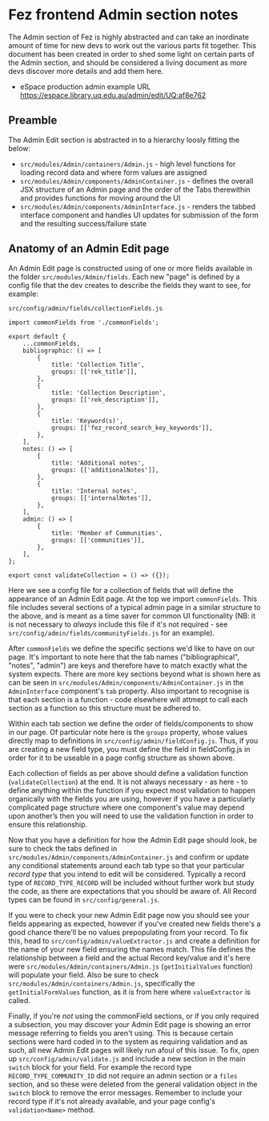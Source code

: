 # Fez frontend Admin section notes

The Admin section of Fez is highly abstracted and can take an inordinate amount of time for new devs to work out the various parts fit together.
This document has been created in order to shed some light on certain parts of the Admin section, and should be considered a living document as more devs discover more details and add them here.

- eSpace production admin example URL <https://espace.library.uq.edu.au/admin/edit/UQ:af8e762>

## Preamble

The Admin Edit section is abstracted in to a hierarchy loosly fitting the below:

- `src/modules/Admin/containers/Admin.js` - high level functions for loading record data and where form values are assigned
- `src/modules/Admin/components/AdminContainer.js` - defines the overall JSX structure of an Admin page and the order of the Tabs therewithin and provides functions for moving around the UI
- `src/modules/Admin/components/AdminInterface.js` - renders the tabbed interface component and handles UI updates for submission of the form and the resulting success/failure state

## Anatomy of an Admin Edit page

An Admin Edit page is constructed using of one or more fields available in the folder `src/modules/Admin/fields`. Each new "page" is defined by a config file that the dev creates to describe the fields they want to see, for example:

`src/config/admin/fields/collectionFields.js`

```
import commonFields from './commonFields';

export default {
    ...commonFields,
    bibliographic: () => [
        {
            title: 'Collection Title',
            groups: [['rek_title']],
        },
        {
            title: 'Collection Description',
            groups: [['rek_description']],
        },
        {
            title: 'Keyword(s)',
            groups: [['fez_record_search_key_keywords']],
        },
    ],
    notes: () => [
        {
            title: 'Additional notes',
            groups: [['additionalNotes']],
        },
        {
            title: 'Internal notes',
            groups: [['internalNotes']],
        },
    ],
    admin: () => [
        {
            title: 'Member of Communities',
            groups: [['communities']],
        },
    ],
};

export const validateCollection = () => ({});
```

Here we see a config file for a collection of fields that will define the appearance of an Admin Edit page.
At the top we import `commonFields`. This file includes several sections of a typical admin page in a similar structure to the above, and is meant as a time saver for common UI functionality (NB: it is not necessary to _always_ include this file if it's not required - see `src/config/admin/fields/communityFields.js` for an example).

After `commonFields` we define the specific sections we'd like to have on our page. It's important to note here that the tab names ("bibliographical", "notes", "admin") are keys and therefore have to match exactly what the system expects. There are more key sections beyond what is shown here as can be seen in `src/modules/Admin/components/AdminContainer.js` in the `AdminInterface` component's `tab` property.
Also important to recognise is that each section is a function - code elsewhere will attmept to call each section as a function so this structure must be adhered to.

Within each tab section we define the order of fields/components to show in our page. Of particular note here is the `groups` property, whose values directly map to definitions in `src/config/admin/fieldConfig.js`. Thus, if you are creating a new field type, you must define the field in fieldConfig.js in order for it to be useable in a page config structure as shown above.

Each collection of fields as per above should define a validation function (`validateCollection`) at the end. It is not always necessary - as here - to define anything within the function if you expect most validation to happen organically with the fields you are using, however if you have a particularly complicated page structure where one component's value may depend upon another’s then you will need to use the validation function in order to ensure this relationship.

Now that you have a definition for how the Admin Edit page should look, be sure to check the tabs defined in `src/modules/Admin/components/AdminContainer.js` and confirm or update any conditional statements around each tab type so that your particular _record type_ that you intend to edit will be considered. Typically a record type of `RECORD_TYPE_RECORD` will be included without further work but study the code, as there are expectations that you should be aware of. All Record types can be found in `src/config/general.js`.

If you were to check your new Admin Edit page now you should see your fields appearing as expected, however if you've created new fields there's a good chance there'll be no values prepopulating from your record. 
To fix this, head to `src/config/admin/valueExtractor.js` and create a definition for the name of your new field ensuring the names match. This file defines the relationship between a field and the actual Record key/value and it's here were `src/modules/Admin/containers/Admin.js` (`getInitialValues` function) will populate your field. Also be sure to check `src/modules/Admin/containers/Admin.js`, specifically the `getInitialFormValues` function, as it is from here where `valueExtractor` is called.

Finally, if you're _not_ using the commonField sections, or if you only required a subsection, you may discover your Admin Edit page is showing an error message referring to fields you aren't using. This is because certain sections were hard coded in to the system as requiring validation and as such, all new Admin Edit pages will likely run afoul of this issue.
To fix, open up `src/config/admin/validate.js` and include a new section in the main `switch` block for your field. For example the record type `RECORD_TYPE_COMMUNITY_ID` did not require an admin section or a `files` section, and so these were deleted from the general validation object in the `switch` block to remove the error messages. Remember to include your record type if it's not already available, and your page config's `validation<Name>` method.

